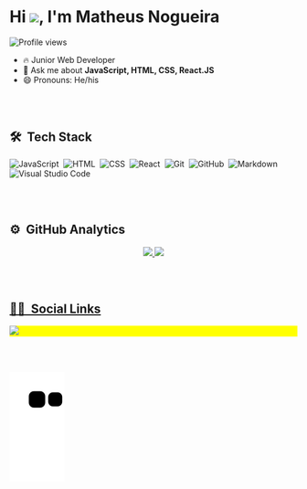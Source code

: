 <h1 align="left">Hi <img src="https://raw.githubusercontent.com/kaueMarques/kaueMarques/master/hi.gif" width="10px">, I'm Matheus Nogueira</h1>
<p align="left"> <img src="https://komarev.com/ghpvc/?username=matheusgarcia06&color=yellow" alt="Profile views" /> </p>

- 🔥 Junior Web Developer 
- 💬 Ask me about **JavaScript, HTML, CSS, React.JS**
- 😄 Pronouns: He/his 

<br><br>

## 🛠 &nbsp;Tech Stack

![JavaScript](https://img.shields.io/badge/-JavaScript-05122A?style=flat&logo=javascript)&nbsp;
![HTML](https://img.shields.io/badge/-HTML-05122A?style=flat&logo=HTML5)&nbsp;
![CSS](https://img.shields.io/badge/-CSS-05122A?style=flat&logo=CSS3&logoColor=1572B6)&nbsp;
![React](https://img.shields.io/badge/-React-05122A?style=flat&logo=react)&nbsp;
![Git](https://img.shields.io/badge/-Git-05122A?style=flat&logo=git)&nbsp;
![GitHub](https://img.shields.io/badge/-GitHub-05122A?style=flat&logo=github)&nbsp;
![Markdown](https://img.shields.io/badge/-Markdown-05122A?style=flat&logo=markdown)&nbsp;
![Visual Studio Code](https://img.shields.io/badge/-Visual%20Studio%20Code-05122A?style=flat&logo=visual-studio-code&logoColor=007ACC)&nbsp;

<br><br>

## ⚙️ &nbsp;GitHub Analytics

<div align="center">
  <a href="https://github.com/mmatheusgarcia06">
  <img height="180em" src="https://github-readme-stats.vercel.app/api?username=matheusgarcia06&show_icons=true&theme=dark&include_all_commits=true&count_private=true"/>
  <img height="180em" src="https://github-readme-stats.vercel.app/api/top-langs/?username=matheusgarcia06&layout=compact&langs_count=7&theme=dark"/>
</div>

<br><br>
  
## 🙋‍♂️ &nbsp;Social Links

<p align="left" style="background:yellow">
  <a href="https://www.linkedin.com/in/matheusgarcianogueira/" target="_blank"><img src="https://img.shields.io/badge/-LinkedIn-%230077B5?style=for-the-badge&logo=linkedin&logoColor=white" target="_blank">
  </a>
</p>

<br><br>
  
<div> 

  
   ![Snake animation](https://github.com/matheusgarcia06/matheusgarcia06/blob/output/github-contribution-grid-snake.svg)
  
 </div>


